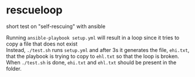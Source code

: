 # rescueloop
short test on "self-rescuing" with ansible

Running `ansible-playbook setup.yml` will result in a loop since it tries to copy a file that does not exist\
Instead, `./test.sh` runs `setup.yml` and after 3s it generates the file, `ehi.txt`, that the playbook is trying to copy to `ehl.txt` so that the loop is broken.\
When `./test.sh` is done, `ehi.txt` and `ehl.txt` should be present in the folder.
